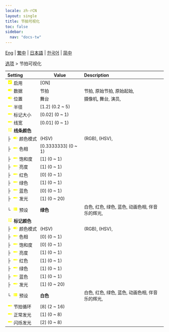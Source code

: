 ```yaml
---
locale: zh-rCN
layout: single
title: 节拍可视化
toc: false
sidebar:
  nav: "docs-tw"
---
```

[Eng](/dancexr/menu/2025.4/stage/beats_visualizer) | [繁中](/tw/dancexr/menu/2025.4/stage/beats_visualizer) | [日本語](/jp/dancexr/menu/2025.4/stage/beats_visualizer) | [한국어](/kr/dancexr/menu/2025.4/stage/beats_visualizer) | [简中](/zh/dancexr/menu/2025.4/stage/beats_visualizer)

[选项](../menu#选项) > 节拍可视化



| Setting | Value | Description |
| :--- | --- | :--- |
|<nobr> ![check_on icon](/images/icon/ic_check_on.png)  启用</nobr>| [ON] | 
|<nobr> ![toggle_on icon](/images/icon/ic_toggle_on.png)  数据</nobr>| 节拍 | 节拍, 原始节拍, 原始起始, 
|<nobr> ![toggle_on icon](/images/icon/ic_toggle_on.png)  位置</nobr>| 舞台 | 摄像机, 舞台, 演员, 
|<nobr> ![slider icon](/images/icon/ic_slider.png)  半径</nobr>| [1.2] (0.2 ~ 5) | 
|<nobr> ![slider icon](/images/icon/ic_slider.png)  标记大小</nobr>| [0.02] (0 ~ 1) | 
|<nobr> ![slider icon](/images/icon/ic_slider.png)  线宽</nobr>| [0.01] (0 ~ 1) | 
|<nobr> ![tune icon](/images/icon/ic_tune.png)  <b>线条颜色</b></nobr>| | 
|<nobr>├&nbsp; ![toggle_on icon](/images/icon/ic_toggle_on.png)  颜色模式</nobr>| (HSV) | (RGB), (HSV), 
|<nobr>├&nbsp; ![slider icon](/images/icon/ic_slider.png)  色相</nobr>| [0.3333333] (0 ~ 1) | 
|<nobr>├&nbsp; ![slider icon](/images/icon/ic_slider.png)  饱和度</nobr>| [1] (0 ~ 1) | 
|<nobr>├&nbsp; ![slider icon](/images/icon/ic_slider.png)  亮度</nobr>| [1] (0 ~ 1) | 
|<nobr>├&nbsp; ![slider icon](/images/icon/ic_slider.png)  红色</nobr>| [0] (0 ~ 1) | 
|<nobr>├&nbsp; ![slider icon](/images/icon/ic_slider.png)  绿色</nobr>| [1] (0 ~ 1) | 
|<nobr>├&nbsp; ![slider icon](/images/icon/ic_slider.png)  蓝色</nobr>| [0] (0 ~ 1) | 
|<nobr>├&nbsp; ![slider icon](/images/icon/ic_slider.png)  发光</nobr>| [1] (0 ~ 20) | 
|<nobr>└&nbsp; ![list icon](/images/icon/ic_list.png)  预设</nobr>| **绿色** | 白色, 红色, 绿色, 蓝色, 动画色相, 伴音乐的辉光,  |
|<nobr> ![tune icon](/images/icon/ic_tune.png)  <b>标记颜色</b></nobr>| | 
|<nobr>├&nbsp; ![toggle_on icon](/images/icon/ic_toggle_on.png)  颜色模式</nobr>| (HSV) | (RGB), (HSV), 
|<nobr>├&nbsp; ![slider icon](/images/icon/ic_slider.png)  色相</nobr>| [0] (0 ~ 1) | 
|<nobr>├&nbsp; ![slider icon](/images/icon/ic_slider.png)  饱和度</nobr>| [0] (0 ~ 1) | 
|<nobr>├&nbsp; ![slider icon](/images/icon/ic_slider.png)  亮度</nobr>| [1] (0 ~ 1) | 
|<nobr>├&nbsp; ![slider icon](/images/icon/ic_slider.png)  红色</nobr>| [1] (0 ~ 1) | 
|<nobr>├&nbsp; ![slider icon](/images/icon/ic_slider.png)  绿色</nobr>| [1] (0 ~ 1) | 
|<nobr>├&nbsp; ![slider icon](/images/icon/ic_slider.png)  蓝色</nobr>| [1] (0 ~ 1) | 
|<nobr>├&nbsp; ![slider icon](/images/icon/ic_slider.png)  发光</nobr>| [1] (0 ~ 20) | 
|<nobr>└&nbsp; ![list icon](/images/icon/ic_list.png)  预设</nobr>| **白色** | 白色, 红色, 绿色, 蓝色, 动画色相, 伴音乐的辉光,  |
|<nobr> ![slider icon](/images/icon/ic_slider.png)  节拍循环</nobr>| [8] (2 ~ 16) | 
|<nobr> ![slider icon](/images/icon/ic_slider.png)  正常发光</nobr>| [1] (0 ~ 8) | 
|<nobr> ![slider icon](/images/icon/ic_slider.png)  闪烁发光</nobr>| [2] (0 ~ 8) | 

